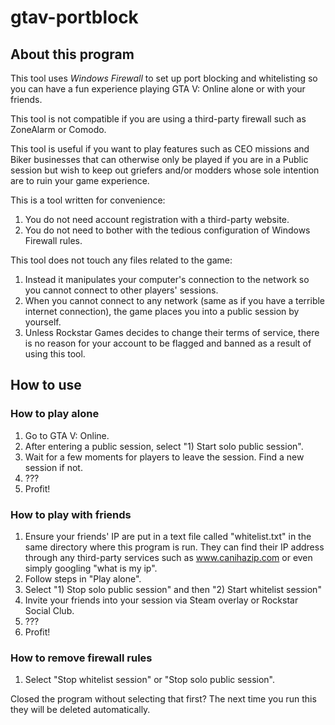 # gtav-portblock

## About this program
This tool uses *Windows Firewall* to set up port blocking and whitelisting so you can have a fun experience playing GTA V: Online alone or with your friends.

This tool is not compatible if you are using a third-party firewall such as ZoneAlarm or Comodo.

This tool is useful if you want to play features such as CEO missions and Biker businesses that can otherwise only be played if you are in a Public session but wish to keep out griefers and/or modders whose sole intention are to ruin your game experience.

This is a tool written for convenience:
1. You do not need account registration with a third-party website.
2. You do not need to bother with the tedious configuration of Windows Firewall rules.

This tool does not touch any files related to the game:
1. Instead it manipulates your computer's connection to the network so you cannot connect to other players' sessions.
2. When you cannot connect to any network (same as if you have a terrible internet connection), the game places you into a public session by yourself.
3. Unless Rockstar Games decides to change their terms of service, there is no reason for your account to be flagged and banned as a result of using this tool.

## How to use
### How to play alone
1. Go to GTA V: Online.
2. After entering a public session, select "1) Start solo public session".
3. Wait for a few moments for players to leave the session. Find a new session if not.
4. ???
5. Profit!

### How to play with friends
1. Ensure your friends' IP are put in a text file called "whitelist.txt" in the same directory where this program is run. They can find their IP address through any third-party services such as www.canihazip.com or even simply googling "what is my ip".
2. Follow steps in "Play alone".
3. Select "1) Stop solo public session" and then "2) Start whitelist session"
4. Invite your friends into your session via Steam overlay or Rockstar Social Club.
5. ???
6. Profit!

### How to remove firewall rules
1. Select "Stop whitelist session" or "Stop solo public session".

Closed the program without selecting that first? The next time you run this they will be deleted automatically.